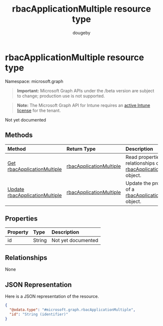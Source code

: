 ﻿---
title: "rbacApplicationMultiple resource type"
description: "Not yet documented"
author: "dougeby"
localization_priority: Normal
ms.prod: "intune"
doc_type: resourcePageType
---

# rbacApplicationMultiple resource type

Namespace: microsoft.graph

> **Important:** Microsoft Graph APIs under the /beta version are subject to change; production use is not supported.

> **Note:** The Microsoft Graph API for Intune requires an [active Intune license](https://go.microsoft.com/fwlink/?linkid=839381) for the tenant.

Not yet documented

## Methods

| Method                                                                                 | Return Type                                                                    | Description                                                                                                                     |
| :------------------------------------------------------------------------------------- | :----------------------------------------------------------------------------- | :------------------------------------------------------------------------------------------------------------------------------ |
| [Get rbacApplicationMultiple](../api/intune-rbac-rbacapplicationmultiple-get.md)       | [rbacApplicationMultiple](../resources/intune-rbac-rbacapplicationmultiple.md) | Read properties and relationships of the [rbacApplicationMultiple](../resources/intune-rbac-rbacapplicationmultiple.md) object. |
| [Update rbacApplicationMultiple](../api/intune-rbac-rbacapplicationmultiple-update.md) | [rbacApplicationMultiple](../resources/intune-rbac-rbacapplicationmultiple.md) | Update the properties of a [rbacApplicationMultiple](../resources/intune-rbac-rbacapplicationmultiple.md) object.               |

## Properties

| Property | Type   | Description        |
| :------- | :----- | :----------------- |
| id       | String | Not yet documented |

## Relationships

None

## JSON Representation

Here is a JSON representation of the resource.

<!-- {
  "blockType": "resource",
  "keyProperty": "id",
  "@odata.type": "microsoft.graph.rbacApplicationMultiple"
}
-->

```json
{
  "@odata.type": "#microsoft.graph.rbacApplicationMultiple",
  "id": "String (identifier)"
}
```
